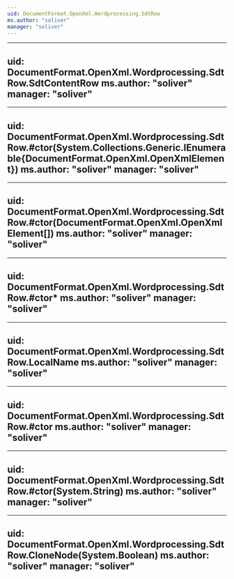 ```yaml
---
uid: DocumentFormat.OpenXml.Wordprocessing.SdtRow
ms.author: "soliver"
manager: "soliver"
---
```


---
uid: DocumentFormat.OpenXml.Wordprocessing.SdtRow.SdtContentRow
ms.author: "soliver"
manager: "soliver"
---

---
uid: DocumentFormat.OpenXml.Wordprocessing.SdtRow.#ctor(System.Collections.Generic.IEnumerable{DocumentFormat.OpenXml.OpenXmlElement})
ms.author: "soliver"
manager: "soliver"
---

---
uid: DocumentFormat.OpenXml.Wordprocessing.SdtRow.#ctor(DocumentFormat.OpenXml.OpenXmlElement[])
ms.author: "soliver"
manager: "soliver"
---

---
uid: DocumentFormat.OpenXml.Wordprocessing.SdtRow.#ctor*
ms.author: "soliver"
manager: "soliver"
---

---
uid: DocumentFormat.OpenXml.Wordprocessing.SdtRow.LocalName
ms.author: "soliver"
manager: "soliver"
---

---
uid: DocumentFormat.OpenXml.Wordprocessing.SdtRow.#ctor
ms.author: "soliver"
manager: "soliver"
---

---
uid: DocumentFormat.OpenXml.Wordprocessing.SdtRow.#ctor(System.String)
ms.author: "soliver"
manager: "soliver"
---

---
uid: DocumentFormat.OpenXml.Wordprocessing.SdtRow.CloneNode(System.Boolean)
ms.author: "soliver"
manager: "soliver"
---

